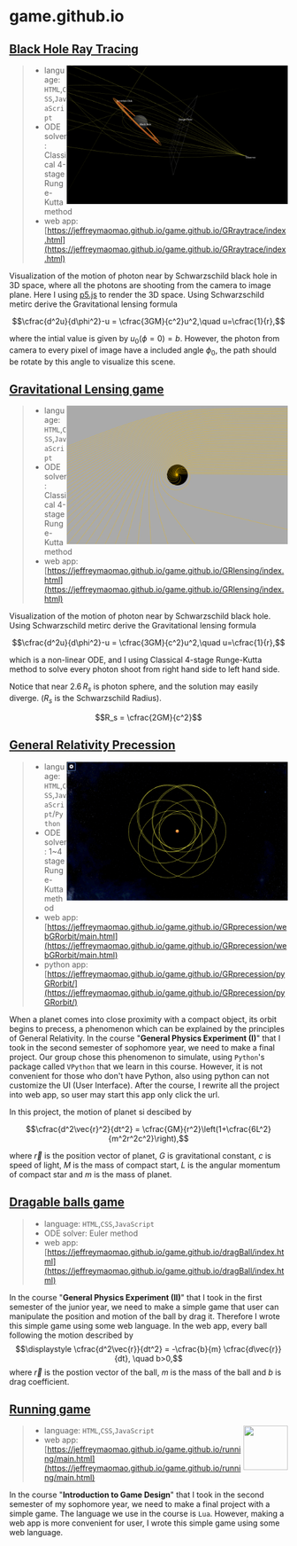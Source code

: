 # game.github.io

## [Black Hole Ray Tracing](https://jeffreymaomao.github.io/game.github.io/GRraytrace/index.html)

<img src="./GRraytrace/screenshot/test.png" width="400px" align="right">

> - language: `HTML`,`CSS`,`JavaScript`
> - ODE solver: Classical 4-stage Runge-Kutta method
> - web app: [https://jeffreymaomao.github.io/game.github.io/GRraytrace/index.html](https://jeffreymaomao.github.io/game.github.io/GRraytrace/index.html)



Visualization of the motion of photon near by Schwarzschild black hole in 3D space, where all the photons are shooting from the camera to image plane. 
Here I using [p5.js](https://p5js.org) to render the 3D space. Using Schwarzschild metirc derive the Gravitational lensing formula

$$\cfrac{d^2u}{d\phi^2}-u = \cfrac{3GM}{c^2}u^2,\quad u=\cfrac{1}{r},$$

where the intial value is given by $u_0\left(\phi=0\right) = b$. However, the photon from camera to every pixel of image have a included angle $\phi_0$, the path should be rotate by this angle to visualize this scene.



## [Gravitational Lensing game](https://jeffreymaomao.github.io/game.github.io/GRlensing/index.html)

<img src="./GRlensing/screenshot/test.png" width="400px" align="right">

> - language: `HTML`,`CSS`,`JavaScript`
> - ODE solver: Classical 4-stage Runge-Kutta method
> - web app: [https://jeffreymaomao.github.io/game.github.io/GRlensing/index.html](https://jeffreymaomao.github.io/game.github.io/GRlensing/index.html)


Visualization of the motion of photon near by Schwarzschild black hole. Using Schwarzschild metirc derive the Gravitational lensing formula

$$\cfrac{d^2u}{d\phi^2}-u = \cfrac{3GM}{c^2}u^2,\quad u=\cfrac{1}{r},$$

which is a non-linear ODE, and I using Classical 4-stage Runge-Kutta method to solve every photon shoot from right hand side to left hand side. 

Notice that near $2.6\,R_s$ is photon sphere, and the solution may easily diverge. ($R_s$ is the Schwarzschild Radius).

$$R_s = \cfrac{2GM}{c^2}$$




## [General Relativity Precession](https://jeffreymaomao.github.io/game.github.io/GRprecession/webGRorbit/main.html)

<img src="./GRprecession/webGRorbit/screenshot/precession.png" width="400px" align="right">

> - language: `HTML`,`CSS`,`JavaScript`/`Python`
> - ODE solver: 1~4 stage Runge-Kutta method
> - web app: [https://jeffreymaomao.github.io/game.github.io/GRprecession/webGRorbit/main.html](https://jeffreymaomao.github.io/game.github.io/GRprecession/webGRorbit/main.html)
> - python app: [https://jeffreymaomao.github.io/game.github.io/GRprecession/pyGRorbit/](https://jeffreymaomao.github.io/game.github.io/GRprecession/pyGRorbit/)

When a planet comes into close proximity with a compact object, its orbit begins to precess, a phenomenon which can be explained by the principles of General Relativity. In the course "**General Physics Experiment (I)**" that I took in the second semester of sophomore year, we need to make a final project. Our group chose this phenomenon to simulate, using `Python`'s package called `VPython` that we learn in this course. However, it is not convenient for those who don't have Python, also using python can not customize the UI (User Interface). After the course, I rewrite all the project into web app, so user may start this app only click the url. 

In this project, the motion of planet si descibed by

$$\cfrac{d^2\vec{r}^2}{dt^2} = \cfrac{GM}{r^2}\left(1+\cfrac{6L^2}{m^2r^2c^2}\right),$$

where $\vec{r}$ is the position vector of planet, $G$ is gravitational constant, $c$ is speed of light, $M$ is the mass of compact start, $L$ is the angular momentum of compact star and $m$ is the mass of planet.



## [Dragable balls game](https://jeffreymaomao.github.io/game.github.io/dragBall/index.html)
> - language: `HTML`,`CSS`,`JavaScript`
> - ODE solver: Euler method
> - web app: [https://jeffreymaomao.github.io/game.github.io/dragBall/index.html](https://jeffreymaomao.github.io/game.github.io/dragBall/index.html)

In the course "**General Physics Experiment (II)**" that I took in the first semester of the junior year, we need to make a simple game that user can manipulate the position and motion of the ball by drag it. Therefore I wrote this simple game using some web language. In the web app, every ball following the motion described by
$$\displaystyle \cfrac{d^2\vec{r}}{dt^2} = -\cfrac{b}{m} \cfrac{d\vec{r}}{dt}, \quad b>0,$$
where $\vec{r}$ is the postion vector of the ball, $m$ is the mass of the ball and $b$ is drag coefficient.



## [Running game](https://jeffreymaomao.github.io/game.github.io/running/main.html)

<img src="https://upload.wikimedia.org/wikipedia/commons/c/cf/Lua-Logo.svg" width="80px" height="80px" align="right">

> - language: `HTML`,`CSS`,`JavaScript`
> - web app: [https://jeffreymaomao.github.io/game.github.io/running/main.html](https://jeffreymaomao.github.io/game.github.io/running/main.html)

 In the course "**Introduction to Game Design**" that I took in the second semester of my sophomore year, 
we need to make a final project with a simple game. The language we use in the course is `Lua`. 
However, making a web app is more convenient for user, I wrote this simple game using some web language.
